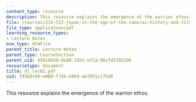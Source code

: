 ```yaml
---
content_type: resource
description: This resource explains the emergence of the warrior ethos.
file: /courses/21h-522-japan-in-the-age-of-the-samurai-history-and-film-fall-2006/f936dc66e000f74be06da67691cc75d6_dl_lec02.pdf
file_type: application/pdf
learning_resource_types:
- Lecture Notes
ocw_type: OCWFile
parent_title: Lecture Notes
parent_type: CourseSection
parent_uid: 956c0b50-de80-15b2-ef2a-96cfdf39519b
resourcetype: Document
title: dl_lec02.pdf
uid: f936dc66-e000-f74b-e06d-a67691cc75d6
---
```

This resource explains the emergence of the warrior ethos.

